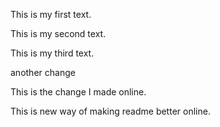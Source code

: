This is my first text.

This is my second text.

This is my third text.

another change

This is the change I made online.

This is new way of making readme better online.
